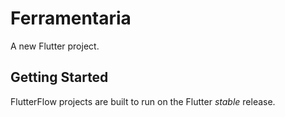 # Ferramentaria

A new Flutter project.

## Getting Started

FlutterFlow projects are built to run on the Flutter _stable_ release.

